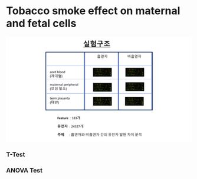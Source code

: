 # Tobacco smoke effect on maternal and fetal cells

![mainCapture](./img/structure.jpg)

### T-Test
### ANOVA Test